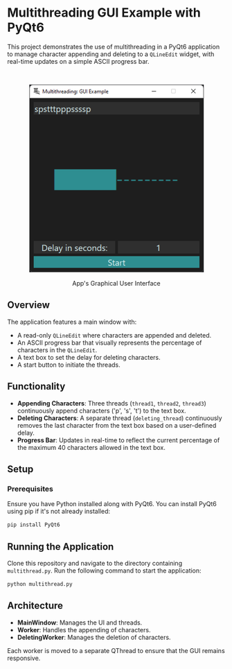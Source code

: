 # Multithreading GUI Example with PyQt6
This project demonstrates the use of multithreading in a PyQt6 application to manage character appending and deleting to a `QLineEdit` widget, with real-time updates on a simple ASCII progress bar.

<br>
<p align="center"><img width="403" src="https://github.com/NakerTheFirst/Multithreading/blob/main/gui.png" alt="Image of an interface of a multithreading exemplary app"></p>
<p align="center">App's Graphical User Interface</p>

## Overview
The application features a main window with:
- A read-only `QLineEdit` where characters are appended and deleted.
- An ASCII progress bar that visually represents the percentage of characters in the `QLineEdit`.
- A text box to set the delay for deleting characters.
- A start button to initiate the threads.

## Functionality

- **Appending Characters**: Three threads (`thread1`, `thread2`, `thread3`) continuously append characters ('p', 's', 't') to the text box.
- **Deleting Characters**: A separate thread (`deleting_thread`) continuously removes the last character from the text box based on a user-defined delay.
- **Progress Bar**: Updates in real-time to reflect the current percentage of the maximum 40 characters allowed in the text box.

## Setup

### Prerequisites

Ensure you have Python installed along with PyQt6. You can install PyQt6 using pip if it's not already installed:

```bash
pip install PyQt6
```

## Running the Application
Clone this repository and navigate to the directory containing `multithread.py`. Run the following command to start the application:
```bash
python multithread.py
```


## Architecture
- **MainWindow**: Manages the UI and threads.
- **Worker**: Handles the appending of characters.
- **DeletingWorker**: Manages the deletion of characters.

Each worker is moved to a separate QThread to ensure that the GUI remains responsive.
